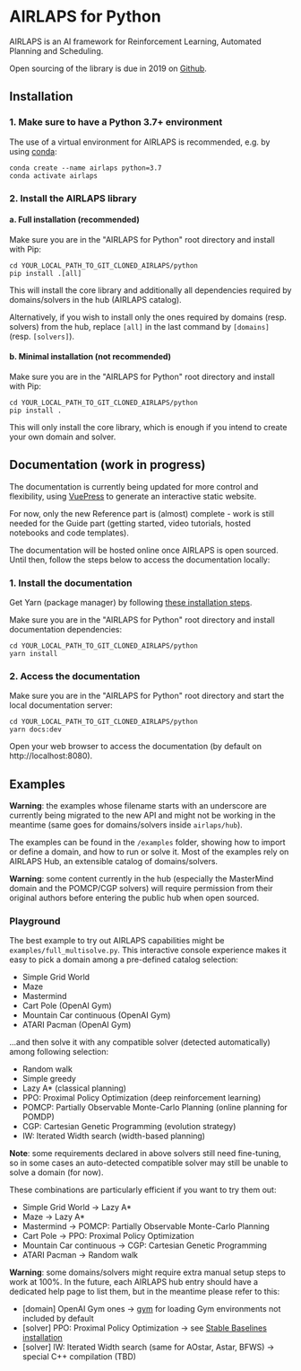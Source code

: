 # AIRLAPS for Python

AIRLAPS is an AI framework for Reinforcement Learning, Automated Planning and Scheduling.

Open sourcing of the library is due in 2019 on [Github](https://github.com).

## Installation

### 1. Make sure to have a Python 3.7+ environment

The use of a virtual environment for AIRLAPS is recommended, e.g. by using [conda](https://docs.conda.io/projects/conda/en/latest/user-guide/install):

    conda create --name airlaps python=3.7
    conda activate airlaps

### 2. Install the AIRLAPS library

#### a. Full installation (recommended)

Make sure you are in the "AIRLAPS for Python" root directory and install with Pip:

    cd YOUR_LOCAL_PATH_TO_GIT_CLONED_AIRLAPS/python
    pip install .[all]

This will install the core library and additionally all dependencies required by domains/solvers in the hub (AIRLAPS catalog).

Alternatively, if you wish to install only the ones required by domains (resp. solvers) from the hub, replace `[all]` in the last command by `[domains]` (resp. `[solvers]`).

#### b. Minimal installation (not recommended)

Make sure you are in the "AIRLAPS for Python" root directory and install with Pip:

    cd YOUR_LOCAL_PATH_TO_GIT_CLONED_AIRLAPS/python
    pip install .

This will only install the core library, which is enough if you intend to create your own domain and solver.

## Documentation (work in progress)

The documentation is currently being updated for more control and flexibility, using [VuePress](https://v1.vuepress.vuejs.org) to generate an interactive static website.

For now, only the new Reference part is (almost) complete - work is still needed for the Guide part (getting started, video tutorials, hosted notebooks and code templates).

The documentation will be hosted online once AIRLAPS is open sourced. Until then, follow the steps below to access the documentation locally:

### 1. Install the documentation

Get Yarn (package manager) by following [these installation steps](https://yarnpkg.com/en/docs/install).

Make sure you are in the "AIRLAPS for Python" root directory and install documentation dependencies:

    cd YOUR_LOCAL_PATH_TO_GIT_CLONED_AIRLAPS/python
    yarn install

### 2. Access the documentation

Make sure you are in the "AIRLAPS for Python" root directory and start the local documentation server:

    cd YOUR_LOCAL_PATH_TO_GIT_CLONED_AIRLAPS/python
    yarn docs:dev

Open your web browser to access the documentation (by default on http://localhost:8080).

## Examples

**Warning**: the examples whose filename starts with an underscore are currently being migrated to the new API and might not be working in the meantime (same goes for domains/solvers inside `airlaps/hub`).

The examples can be found in the `/examples` folder, showing how to import or define a domain, and how to run or solve it. Most of the examples rely on AIRLAPS Hub, an extensible catalog of domains/solvers.

**Warning**: some content currently in the hub (especially the MasterMind domain and the POMCP/CGP solvers) will require permission from their original authors before entering the public hub when open sourced.

### Playground

The best example to try out AIRLAPS capabilities might be `examples/full_multisolve.py`. This interactive console experience makes it easy to pick a domain among a pre-defined catalog selection:

- Simple Grid World
- Maze
- Mastermind
- Cart Pole (OpenAI Gym)
- Mountain Car continuous (OpenAI Gym)
- ATARI Pacman (OpenAI Gym)

...and then solve it with any compatible solver (detected automatically) among following selection:

- Random walk
- Simple greedy
- Lazy A* (classical planning)
- PPO: Proximal Policy Optimization (deep reinforcement learning)
- POMCP: Partially Observable Monte-Carlo Planning (online planning for POMDP)
- CGP: Cartesian Genetic Programming (evolution strategy)
- IW: Iterated Width search (width-based planning)

**Note**: some requirements declared in above solvers still need fine-tuning, so in some cases an auto-detected compatible solver may still be unable to solve a domain (for now).

These combinations are particularly efficient if you want to try them out:

- Simple Grid World -> Lazy A*
- Maze -> Lazy A*
- Mastermind -> POMCP: Partially Observable Monte-Carlo Planning
- Cart Pole -> PPO: Proximal Policy Optimization
- Mountain Car continuous -> CGP: Cartesian Genetic Programming
- ATARI Pacman -> Random walk

**Warning**: some domains/solvers might require extra manual setup steps to work at 100%. In the future, each AIRLAPS hub entry should have a dedicated help page to list them, but in the meantime please refer to this:

- [domain] OpenAI Gym ones -> [gym](http://gym.openai.com/docs/#installation) for loading Gym environments not included by default
- [solver] PPO: Proximal Policy Optimization -> see [Stable Baselines installation](https://stable-baselines.readthedocs.io/en/master/guide/install.html)
- [solver] IW: Iterated Width search (same for AOstar, Astar, BFWS) -> special C++ compilation (TBD)